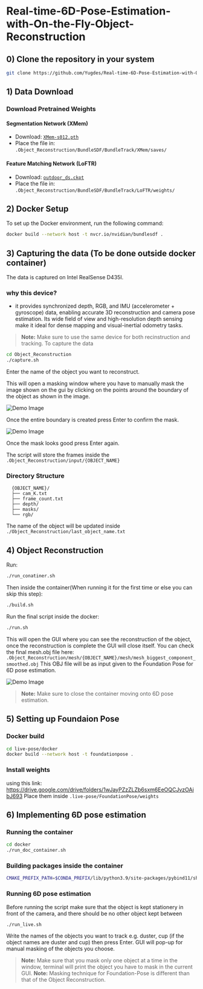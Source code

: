 # Real-time-6D-Pose-Estimation-with-On-the-Fly-Object-Reconstruction
## 0) Clone the repository in your system

```bash
git clone https://github.com/Yugdes/Real-time-6D-Pose-Estimation-with-On-the-Fly-Object-Reconstruction.git
```

## 1) Data Download

### Download Pretrained Weights

#### Segmentation Network (XMem)
- Download: [`XMem-s012.pth`]([https://example.com/path/to/XMem-s012.pth](https://drive.google.com/file/d/1LJ6U3NmI9MoUKG27mzqlgP1ioHWq-a5e/view))
- Place the file in: `.Object_Reconstruction/BundleSDF/BundleTrack/XMem/saves/`

#### Feature Matching Network (LoFTR)
- Download: [`outdoor_ds.ckpt`]([https://example.com/path/to/outdoor_ds.ckpt](https://drive.google.com/drive/folders/11b1-Wzxcn7LpmTgHPqlC3H1ZzGsB6j6R))
- Place the file in: `.Object_Reconstruction/BundleSDF/BundleTrack/LoFTR/weights/`

## 2) Docker Setup

To set up the Docker environment, run the following command:

```bash
docker build --network host -t nvcr.io/nvidian/bundlesdf .
```
## 3) Capturing the data (To be done outside docker container)
The data is captured on Intel RealSense D435I.

  ### why this device?
  - it provides synchronized depth, RGB, and IMU (accelerometer + gyroscope) data, enabling accurate 3D reconstruction and camera pose estimation. Its wide field of view and high-resolution depth sensing make it ideal for dense mapping and visual-inertial odometry tasks.
> **Note:** Make sure to use the same device for both recinstruction and tracking.
To capture the data
   ```bash
   cd Object_Reconstruction
   ./capture.sh
   ```
Enter the name of the object you want to reconstruct.

This will open a masking window where you have to manually mask the image shown on the gui by clicking on the points around the boundary of the object as shown in the image.

![Demo Image](./assets/demo.png)

Once the entire boundary is created press Enter to confirm the mask.

![Demo Image](./assets/demo.png)

Once the mask looks good press Enter again.

The script will store the frames inside the `.Object_Reconstruction/input/{OBJECT_NAME}`
  ### Directory Structure

      {OBJECT_NAME}/
      ├── cam_K.txt
      ├── frame_count.txt
      ├── depth/
      ├── masks/
      └── rgb/
The name of the object will be updated inside `./Object_Reconstruction/last_object_name.txt`
 
## 4) Object Reconstruction

Run:
  ```bash
  ./run_conatiner.sh
  ```
Then inside the container(When running it for the first time or else you can skip this step):
  ```bash
  ./build.sh
  ```
Run the final script inside the docker:
  ```bash
  ./run.sh
  ```
  This will open the GUI where you can see the reconstruction of the object, once the reconstruction is complete the GUI will close itself.
  You can check the final mesh.obj file here: `.Object_Reconstruction/mesh/{OBJECT_NAME}/mesh/mesh_biggest_component_smoothed.obj`
  This OBJ file will be as input given to the Foundation Pose for 6D pose estimation.

  ![Demo Image](./assets/demo.png)

> **Note:** Make sure to close the container moving onto 6D pose estimation.

## 5) Setting up Foundaion Pose

### Docker build
  ```bash
  cd live-pose/docker
  docker build --network host -t foundationpose .
  ```

### Install weights

using this link: https://drive.google.com/drive/folders/1wJayPZzZLZb6sxm6EeOQCJvzOAibJ693
Place them inside `.live-pose/FoundationPose/weights`

## 6) Implementing 6D pose estimation

### Running the container
```bash
cd docker
./run_doc_container.sh
```
### Building packages inside the container
```bash
CMAKE_PREFIX_PATH=$CONDA_PREFIX/lib/python3.9/site-packages/pybind11/share/cmake/pybind11 bash build.bash
  ```
### Running 6D pose estimation
Before running the script make sure that the object is kept stationery in front of the camera, and there should be no other object kept between  
```bash
./run_live.sh
```
Write the names of the objects you want to track e.g. duster, cup (if the object names are duster and cup) then press Enter.
GUI will pop-up for manual masking of the objects you choose.
> **Note:** Make sure that you mask only one object at a time in the window, terminal will print the object you have to mask in the current GUI.
> **Note:** Masking technique for Foundation-Pose is different than that of the Object Reconstruction.


  

  
